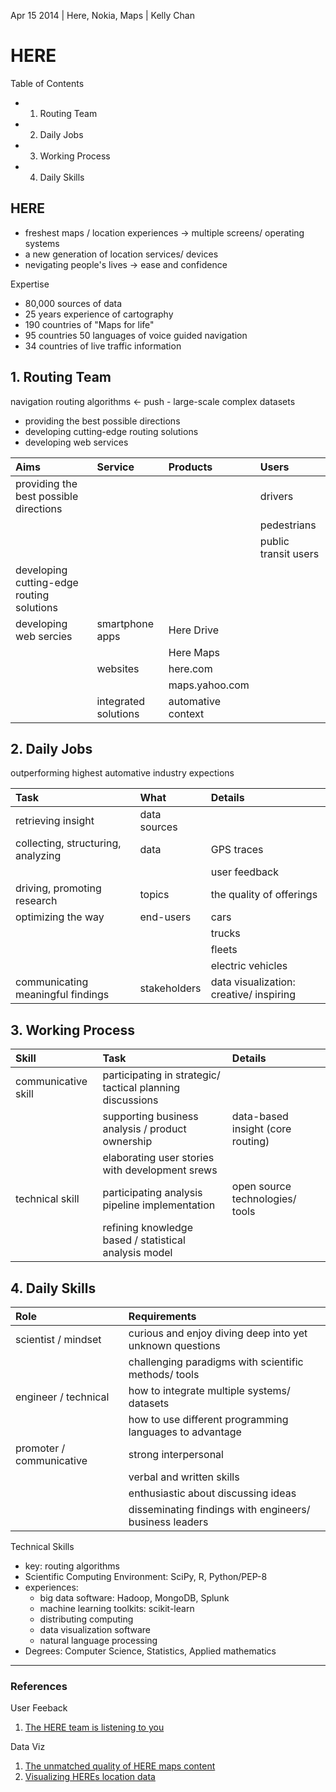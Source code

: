 Apr 15 2014 | Here, Nokia, Maps | Kelly Chan

# HERE

Table of Contents
- 1. Routing Team
- 2. Daily Jobs
- 3. Working Process
- 4. Daily Skills

## HERE

- freshest maps / location experiences -> multiple screens/ operating systems
- a new generation of location services/ devices
- nevigating people's lives -> ease and confidence

Expertise
- 80,000 sources of data
- 25 years experience of cartography
- 190 countries of "Maps for life"
- 95 countries 50 languages of voice guided navigation
- 34 countries of live traffic information


## 1. Routing Team

navigation routing algorithms <- push - large-scale complex datasets
- providing the best possible directions
- developing cutting-edge routing solutions
- developing web services

| Aims                                      | Service              | Products           | Users                |
|:------------------------------------------|:---------------------|:-------------------|:---------------------|
| providing the best possible directions    |                      |                    | drivers              |
|                                           |                      |                    | pedestrians          |
|                                           |                      |                    | public transit users |
| developing cutting-edge routing solutions |                      |                    |                      |
| developing web sercies                    | smartphone apps      | Here Drive         |                      |
|                                           |                      | Here Maps          |                      |
|                                           | websites             | here.com           |                      |
|                                           |                      | maps.yahoo.com     |                      |
|                                           | integrated solutions | automative context |                      |


## 2. Daily Jobs

outperforming highest automative industry expections

| Task                                      | What                 | Details                                 | 
|:------------------------------------------|:---------------------|:----------------------------------------|
| retrieving insight                        | data sources         |                                         |
| collecting, structuring, analyzing        | data                 | GPS traces                              |
|                                           |                      | user feedback                           |
| driving, promoting research               | topics               | the quality of offerings                |
| optimizing the way                        | end-users            | cars                                    |
|                                           |                      | trucks                                  |
|                                           |                      | fleets                                  |
|                                           |                      | electric vehicles                       |
| communicating meaningful findings         | stakeholders         | data visualization: creative/ inspiring |


## 3. Working Process

| Skill               | Task                                                      | Details                           |
|:--------------------|:----------------------------------------------------------|:----------------------------------|
| communicative skill | participating in strategic/ tactical planning discussions |                                   |
|                     | supporting business analysis / product ownership          | data-based insight (core routing) |
|                     | elaborating user stories with development srews           |                                   |
| technical skill     | participating analysis pipeline implementation            | open source technologies/ tools   |
|                     | refining knowledge based / statistical analysis model     |                                   |



## 4. Daily Skills

| Role                     | Requirements                                             | 
|:-------------------------|:---------------------------------------------------------|
| scientist / mindset      | curious and enjoy diving deep into yet unknown questions |
|                          | challenging paradigms with scientific methods/ tools     |
| engineer / technical     | how to integrate multiple systems/ datasets              |
|                          | how to use different programming languages to advantage  |
| promoter / communicative | strong interpersonal                                     |
|                          | verbal and written skills                                |
|                          | enthusiastic about discussing ideas                      | 
|                          | disseminating findings with engineers/ business leaders  | 

Technical Skills
- key: routing algorithms
- Scientific Computing Environment: SciPy, R, Python/PEP-8
- experiences:
    - big data software: Hadoop, MongoDB, Splunk
    - machine learning toolkits: scikit-learn
    - distributing computing
    - data visualization software
    - natural language processing
- Degrees: Computer Science, Statistics, Applied mathematics


---
### References
User Feeback
1. [The HERE team is listening to you](http://360.here.com/2013/05/28/the-here-team-is-listening-to-you/)

Data Viz
1. [The unmatched quality of HERE maps content](http://360.here.com/2013/03/27/the-unmatched-quality-of-here-maps-content/)
2. [Visualizing HEREs location data](http://360.here.com/2013/06/05/visualizing-heres-location-data/)
